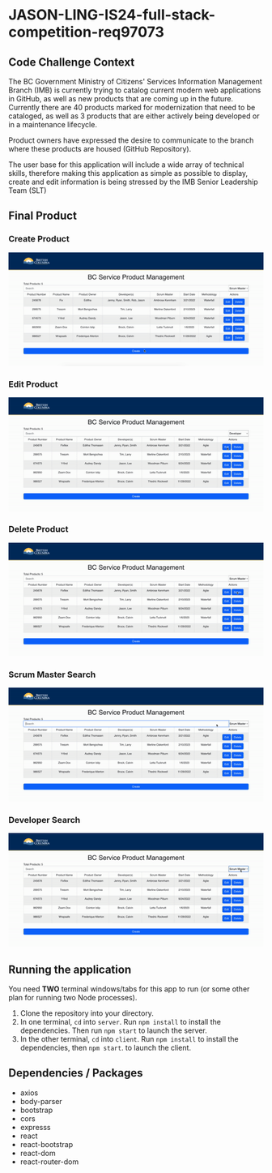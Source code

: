 # JASON-LING-IS24-full-stack-competition-req97073

## Code Challenge Context
The BC Government Ministry of Citizens' Services Information Management Branch (IMB) is currently trying to catalog current modern web applications in GitHub, as well as new products that are coming up in the future. Currently there are 40 products marked for modernization that need to be cataloged, as well as 3 products that are either actively being developed or in a maintenance lifecycle.

Product owners have expressed the desire to communicate to the branch where these products are housed (GitHub Repository).

The user base for this application will include a wide array of technical skills, therefore making this application as simple as possible to display, create and edit information is being stressed by the IMB Senior Leadership Team (SLT)

## Final Product 

### Create Product
![Create](https://github.com/LingJason/JASON-LING-IS24-full-stack-competition-req97073/blob/main/docs/create.gif)

### Edit Product
![Edit](https://github.com/LingJason/JASON-LING-IS24-full-stack-competition-req97073/blob/main/docs/edit.gif)

### Delete Product
![Delete](https://github.com/LingJason/JASON-LING-IS24-full-stack-competition-req97073/blob/main/docs/delete.gif)

### Scrum Master Search
![ScrumMaster](https://github.com/LingJason/JASON-LING-IS24-full-stack-competition-req97073/blob/main/docs/scrum_master.gif)

### Developer Search
![Developer](https://github.com/LingJason/JASON-LING-IS24-full-stack-competition-req97073/blob/main/docs/developer.gif)

## Running the application

You need **TWO** terminal windows/tabs for this app to run (or some other plan for running two Node processes).

1. Clone the repository into your directory.
2. In one terminal, `cd` into `server`. Run `npm install` to install the dependencies. Then run `npm start` to launch the server.
3. In the other terminal, `cd` into `client`. Run `npm install` to install the dependencies, then `npm start`. to launch the client.

## Dependencies / Packages
- axios
- body-parser
- bootstrap
- cors
- expresss
- react
- react-bootstrap
- react-dom
- react-router-dom